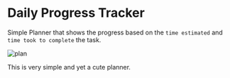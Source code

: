 # Daily Progress Tracker

Simple Planner that shows the progress based on the `time estimated` and `time took to complete` the task.


![plan](https://user-images.githubusercontent.com/26375997/43012766-a9f1a71e-8c64-11e8-9eec-bd4c6789d70f.png)

This is very simple and yet a cute planner.
